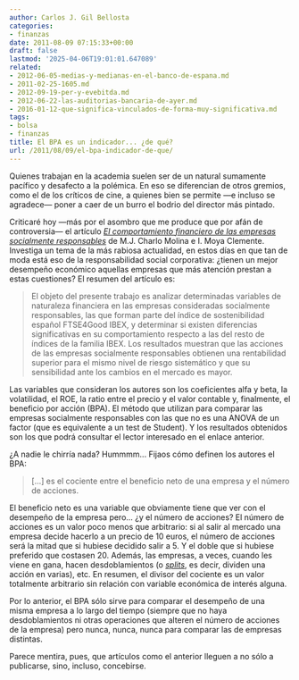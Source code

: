 ```yaml
---
author: Carlos J. Gil Bellosta
categories:
- finanzas
date: 2011-08-09 07:15:33+00:00
draft: false
lastmod: '2025-04-06T19:01:01.647089'
related:
- 2012-06-05-medias-y-medianas-en-el-banco-de-espana.md
- 2011-02-25-1605.md
- 2012-09-19-per-y-evebitda.md
- 2012-06-22-las-auditorias-bancaria-de-ayer.md
- 2016-01-12-que-significa-vinculados-de-forma-muy-significativa.md
tags:
- bolsa
- finanzas
title: El BPA es un indicador... ¿de qué?
url: /2011/08/09/el-bpa-indicador-de-que/
---
```


Quienes trabajan en la academia suelen ser de un natural sumamente pacífico y desafecto a la polémica. En eso se diferencian de otros gremios, como el de los críticos de cine, a quienes bien se permite —e incluso se agradece— poner a caer de un burro el bodrio del director más pintado.

Criticaré hoy —más por el asombro que me produce que por afán de controversia— el artículo [_El comportamiento financiero de las empresas socialmente responsables_](http://www.aedem-virtual.com/articulos/iedee/v16/162015.pdf) de M.J. Charlo Molina e I. Moya Clemente. Investiga un tema de la más rabiosa actualidad, en estos días en que tan de moda está eso de la responsabilidad social corporativa: ¿tienen un mejor desempeño económico aquellas empresas que más atención prestan a estas cuestiones? El resumen del artículo es:


>El objeto del presente trabajo es analizar determinadas variables de naturaleza financiera en las empresas consideradas socialmente responsables, las que forman parte del índice de sostenibilidad español FTSE4Good IBEX, y determinar si existen diferencias significativas en su comportamiento respecto a las del resto de índices de la familia IBEX. Los resultados muestran que las acciones de las empresas socialmente responsables obtienen una rentabilidad superior para el mismo nivel de riesgo sistemático y que su sensibilidad ante los cambios en el mercado es mayor.


Las variables que consideran los autores son los coeficientes alfa y beta, la volatilidad, el ROE, la ratio entre el precio y el valor contable y, finalmente, el beneficio por acción (BPA). El método que utilizan para comparar las empresas socialmente responsables con las que no es una ANOVA de un factor (que es equivalente a un test de Student). Y los resultados obtenidos son los que podrá consultar el lector interesado en el enlace anterior.

¿A nadie le chirría nada? Hummmm... Fijaos cómo definen los autores el BPA:

>[...] es el cociente entre el beneficio neto de una empresa y el número de acciones.


El beneficio neto es una variable que obviamente tiene que ver con el desempeño de la empresa pero... ¿y el número de acciones? El número de acciones es un valor poco menos que arbitrario: si al salir al mercado una empresa decide hacerlo a un precio de 10 euros, el número de acciones será la mitad que si hubiese decidido salir a 5. Y el doble que si hubiese preferido que costasen 20. Además, las empresas, a veces, cuando les viene en gana, hacen desdoblamientos (o _[splits](http://es.wikipedia.org/wiki/Split_(finanzas))_, es decir, dividen una acción en varias), etc. En resumen, el divisor del cociente es un valor totalmente arbitrario sin relación con variable económica de interés alguna.

Por lo anterior, el BPA sólo sirve para comparar el desempeño de una  misma empresa a lo largo del tiempo (siempre que no haya desdoblamientos ni otras operaciones que alteren el número de acciones de la empresa) pero nunca, nunca, nunca para comparar las de empresas distintas.

Parece mentira, pues, que artículos como el anterior lleguen a no sólo a publicarse, sino, incluso, concebirse.